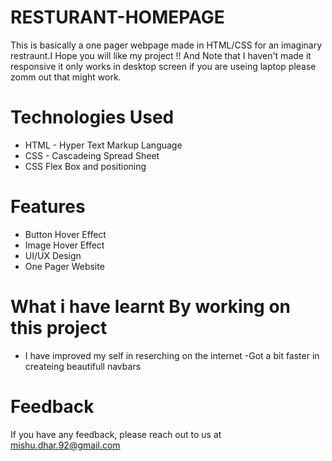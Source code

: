 # RESTURANT-HOMEPAGE
This is basically a one pager webpage made in HTML/CSS for an imaginary restraunt.I Hope you will like my project !!
 And Note that I haven't made it responsive it only works in desktop screen if you are useing laptop please zomm out that might work.
# Technologies Used
- HTML - Hyper Text Markup Language
- CSS - Cascadeing Spread Sheet
- CSS Flex Box and positioning
# Features
- Button Hover Effect
- Image Hover Effect
- UI/UX Design
- One Pager Website
# What i have learnt By working on this project
- I have improved my self in reserching on the internet
-Got a bit faster in createing beautifull navbars

# Feedback
If you have any feedback, please reach out to us at mishu.dhar.92@gmail.com
